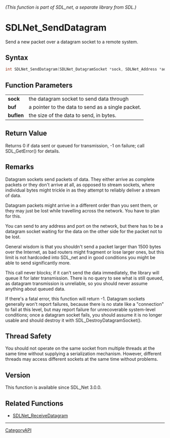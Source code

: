 ###### (This function is part of SDL_net, a separate library from SDL.)
# SDLNet_SendDatagram

Send a new packet over a datagram socket to a remote system.

## Syntax

```c
int SDLNet_SendDatagram(SDLNet_DatagramSocket *sock, SDLNet_Address *address, Uint16 port, const void *buf, int buflen);

```

## Function Parameters

|                |                                                   |
| -------------- | ------------------------------------------------- |
| **sock**       | the datagram socket to send data through          |
| **buf**        | a pointer to the data to send as a single packet. |
| **buflen**     | the size of the data to send, in bytes.           |

## Return Value

Returns 0 if data sent or queued for transmission, -1 on failure; call
SDL_GetError() for details.

## Remarks

Datagram sockets send packets of data. They either arrive as complete
packets or they don't arrive at all, as opposed to stream sockets, where
individual bytes might trickle in as they attempt to reliably deliver a
stream of data.

Datagram packets might arrive in a different order than you sent them, or
they may just be lost while travelling across the network. You have to plan
for this.

You can send to any address and port on the network, but there has to be a
datagram socket waiting for the data on the other side for the packet not
to be lost.

General wisdom is that you shouldn't send a packet larger than 1500 bytes
over the Internet, as bad routers might fragment or lose larger ones, but
this limit is not hardcoded into SDL_net and in good conditions you might
be able to send significantly more.

This call never blocks; if it can't send the data immediately, the library
will queue it for later transmission. There is no query to see what is
still queued, as datagram transmission is unreliable, so you should never
assume anything about queued data.

If there's a fatal error, this function will return -1. Datagram sockets
generally won't report failures, because there is no state like a
"connection" to fail at this level, but may report failure for
unrecoverable system-level conditions; once a datagram socket fails, you
should assume it is no longer usable and should destroy it with
SDL_DestroyDatagramSocket().

## Thread Safety

You should not operate on the same socket from multiple threads at the same
time without supplying a serialization mechanism. However, different
threads may access different sockets at the same time without problems.

## Version

This function is available since SDL_Net 3.0.0.

## Related Functions

* [SDLNet_ReceiveDatagram](SDLNet_ReceiveDatagram.md)

----
[CategoryAPI](CategoryAPI.md)
